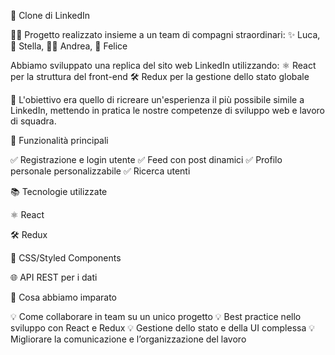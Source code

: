 🚀 Clone di LinkedIn

👨‍💻 Progetto realizzato insieme a un team di compagni straordinari:
✨ Luca, 🌟 Stella, 🧑‍💻 Andrea, 🎯 Felice

Abbiamo sviluppato una replica del sito web LinkedIn utilizzando:
⚛️ React per la struttura del front-end
🛠️ Redux per la gestione dello stato globale

🎨 L'obiettivo era quello di ricreare un'esperienza il più possibile simile a LinkedIn, mettendo in pratica le nostre competenze di sviluppo web e lavoro di squadra.

🔧 Funzionalità principali

✅ Registrazione e login utente
✅ Feed con post dinamici
✅ Profilo personale personalizzabile
✅ Ricerca utenti

📚 Tecnologie utilizzate

⚛️ React

🛠️ Redux

🎨 CSS/Styled Components

🌐 API REST per i dati

🌟 Cosa abbiamo imparato

💡 Come collaborare in team su un unico progetto
💡 Best practice nello sviluppo con React e Redux
💡 Gestione dello stato e della UI complessa
💡 Migliorare la comunicazione e l’organizzazione del lavoro

